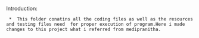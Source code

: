 Introduction:

     *  This folder conatins all the coding files as well as the resources and testing files need  for proper execution of program.Here i made changes to this project what i referred from medipranitha.
